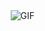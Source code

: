 
<img align="right" alt="GIF" src="https://pbs.twimg.com/profile_banners/858280805499637760/1729847499/1080x360" />

